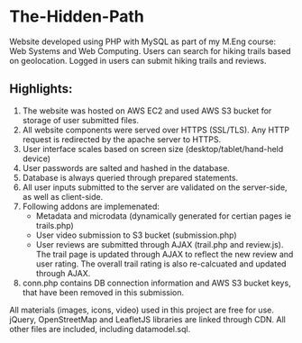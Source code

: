 # The-Hidden-Path
Website developed using PHP with MySQL as part of my M.Eng course: Web Systems and Web Computing. Users can search for hiking trails based on geolocation. Logged in users can submit hiking trails and reviews.

## Highlights:
1) The website was hosted on AWS EC2 and used AWS S3 bucket for storage of user submitted files.
2) All website components were served over HTTPS (SSL/TLS). Any HTTP request is redirected by the apache server to HTTPS.
3) User interface scales based on screen size (desktop/tablet/hand-held device)
4) User passwords are salted and hashed in the database.
5) Database is always queried through prepared statements.
6) All user inputs submitted to the server are validated on the server-side, as well as client-side.
7) Following addons are implemenated:
	-	Metadata and microdata (dynamically generated for certian pages ie trails.php)
	-	User video submission to S3 bucket (submission.php)
	-	User reviews are submitted through AJAX (trail.php and review.js). The trail page is updated through AJAX to reflect the new review and user rating. The overall trail rating is also re-calcuated and updated through AJAX.
8) conn.php contains DB connection information and AWS S3 bucket keys, that have been removed in this submission.

All materials (images, icons, video) used in this project are free for use.
jQuery, OpenStreetMap and LeafletJS libraries are linked through CDN. All other files are included, including datamodel.sql.
